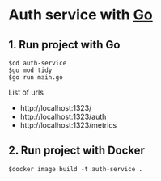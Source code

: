 # Auth service with [Go](https://go.dev/)

## 1. Run project with Go
```
$cd auth-service
$go mod tidy
$go run main.go
```

List of urls
* http://localhost:1323/
* http://localhost:1323/auth
* http://localhost:1323/metrics

## 2. Run project with Docker 
```
$docker image build -t auth-service .
```